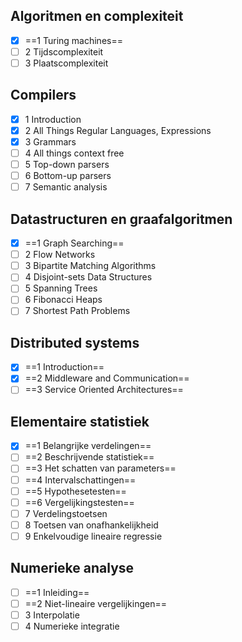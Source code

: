 ## Algoritmen en complexiteit

- [x] ==1 Turing machines==
- [ ] 2 Tijdscomplexiteit
- [ ] 3 Plaatscomplexiteit

## Compilers

- [x] 1 Introduction
- [x] 2 All Things Regular Languages, Expressions
- [x] 3 Grammars
- [ ] 4 All things context free
- [ ] 5 Top-down parsers
- [ ] 6 Bottom-up parsers
- [ ] 7 Semantic analysis

## Datastructuren en graafalgoritmen

- [x] ==1 Graph Searching==
- [ ] 2 Flow Networks
- [ ] 3 Bipartite Matching Algorithms
- [ ] 4 Disjoint-sets Data Structures
- [ ] 5 Spanning Trees
- [ ] 6 Fibonacci Heaps
- [ ] 7 Shortest Path Problems

## Distributed systems

- [x] ==1 Introduction==
- [x] ==2 Middleware and Communication==
- [ ] ==3 Service Oriented Architectures==

## Elementaire statistiek

- [x] ==1 Belangrijke verdelingen==
- [ ] ==2 Beschrijvende statistiek==
- [ ] ==3 Het schatten van parameters==
- [ ] ==4 Intervalschattingen==
- [ ] ==5 Hypothesetesten==
- [ ] ==6 Vergelijkingstesten==
- [ ] 7 Verdelingstoetsen
- [ ] 8 Toetsen van onafhankelijkheid
- [ ] 9 Enkelvoudige lineaire regressie

## Numerieke analyse

- [ ] ==1 Inleiding==
- [ ] ==2 Niet-lineaire vergelijkingen==
- [ ] 3 Interpolatie
- [ ] 4 Numerieke integratie
